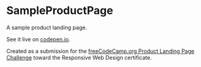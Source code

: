 # SampleProductPage
A sample product landing page. 

See it live on [codepen.io](https://codepen.io/seidobllik/full/LYNQGLQ).

Created as a submission for the [freeCodeCamp.org Product Landing Page Challenge](https://www.freecodecamp.org/learn/responsive-web-design/responsive-web-design-projects/build-a-product-landing-page) toward the Responsive Web Design certificate.
